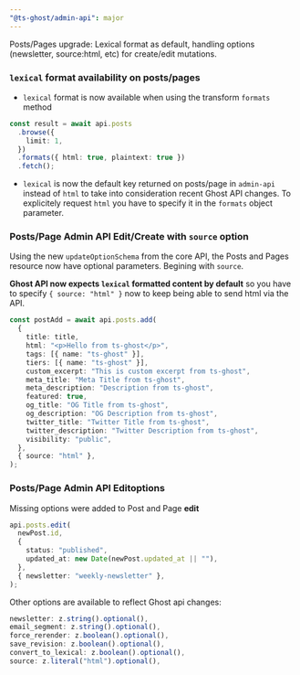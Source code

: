 ```yaml
---
"@ts-ghost/admin-api": major
---
```


Posts/Pages upgrade: Lexical format as default, handling options (newsletter, source:html, etc) for create/edit mutations.

### `lexical` format availability on posts/pages

- `lexical` format is now available when using the transform `formats` method

```ts
const result = await api.posts
  .browse({
    limit: 1,
  })
  .formats({ html: true, plaintext: true })
  .fetch();
```

- `lexical` is now the default key returned on posts/page in `admin-api` instead of `html` to take into consideration recent Ghost API changes. To explicitely request `html` you have to specify it in the `formats` object parameter.

### Posts/Page Admin API Edit/Create with `source` option

Using the new `updateOptionSchema` from the core API, the Posts and Pages resource now have optional parameters. Begining with `source`.

**Ghost API now expects `lexical` formatted content by default** so you have to specify `{ source: "html" }` now to keep being able to send html via the API.

```ts
const postAdd = await api.posts.add(
  {
    title: title,
    html: "<p>Hello from ts-ghost</p>",
    tags: [{ name: "ts-ghost" }],
    tiers: [{ name: "ts-ghost" }],
    custom_excerpt: "This is custom excerpt from ts-ghost",
    meta_title: "Meta Title from ts-ghost",
    meta_description: "Description from ts-ghost",
    featured: true,
    og_title: "OG Title from ts-ghost",
    og_description: "OG Description from ts-ghost",
    twitter_title: "Twitter Title from ts-ghost",
    twitter_description: "Twitter Description from ts-ghost",
    visibility: "public",
  },
  { source: "html" },
);
```

### Posts/Page Admin API Editoptions

Missing options were added to Post and Page **edit**

```ts
api.posts.edit(
  newPost.id,
  {
    status: "published",
    updated_at: new Date(newPost.updated_at || ""),
  },
  { newsletter: "weekly-newsletter" },
);
```

Other options are available to reflect Ghost api changes:

```ts
newsletter: z.string().optional(),
email_segment: z.string().optional(),
force_rerender: z.boolean().optional(),
save_revision: z.boolean().optional(),
convert_to_lexical: z.boolean().optional(),
source: z.literal("html").optional(),
```
